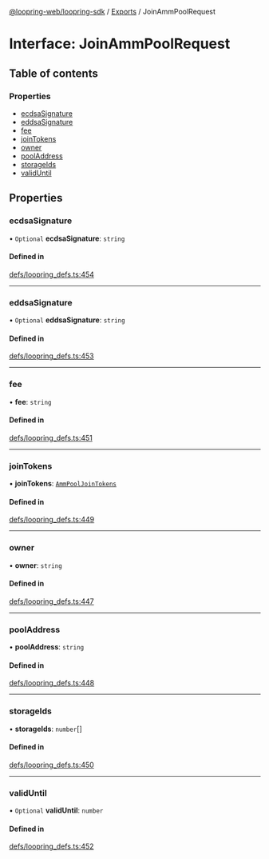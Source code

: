 [@loopring-web/loopring-sdk](../README.md) / [Exports](../modules.md) / JoinAmmPoolRequest

# Interface: JoinAmmPoolRequest

## Table of contents

### Properties

- [ecdsaSignature](JoinAmmPoolRequest.md#ecdsasignature)
- [eddsaSignature](JoinAmmPoolRequest.md#eddsasignature)
- [fee](JoinAmmPoolRequest.md#fee)
- [joinTokens](JoinAmmPoolRequest.md#jointokens)
- [owner](JoinAmmPoolRequest.md#owner)
- [poolAddress](JoinAmmPoolRequest.md#pooladdress)
- [storageIds](JoinAmmPoolRequest.md#storageids)
- [validUntil](JoinAmmPoolRequest.md#validuntil)

## Properties

### ecdsaSignature

• `Optional` **ecdsaSignature**: `string`

#### Defined in

[defs/loopring_defs.ts:454](https://github.com/Loopring/loopring_sdk/blob/cd42b57/src/defs/loopring_defs.ts#L454)

___

### eddsaSignature

• `Optional` **eddsaSignature**: `string`

#### Defined in

[defs/loopring_defs.ts:453](https://github.com/Loopring/loopring_sdk/blob/cd42b57/src/defs/loopring_defs.ts#L453)

___

### fee

• **fee**: `string`

#### Defined in

[defs/loopring_defs.ts:451](https://github.com/Loopring/loopring_sdk/blob/cd42b57/src/defs/loopring_defs.ts#L451)

___

### joinTokens

• **joinTokens**: [`AmmPoolJoinTokens`](AmmPoolJoinTokens.md)

#### Defined in

[defs/loopring_defs.ts:449](https://github.com/Loopring/loopring_sdk/blob/cd42b57/src/defs/loopring_defs.ts#L449)

___

### owner

• **owner**: `string`

#### Defined in

[defs/loopring_defs.ts:447](https://github.com/Loopring/loopring_sdk/blob/cd42b57/src/defs/loopring_defs.ts#L447)

___

### poolAddress

• **poolAddress**: `string`

#### Defined in

[defs/loopring_defs.ts:448](https://github.com/Loopring/loopring_sdk/blob/cd42b57/src/defs/loopring_defs.ts#L448)

___

### storageIds

• **storageIds**: `number`[]

#### Defined in

[defs/loopring_defs.ts:450](https://github.com/Loopring/loopring_sdk/blob/cd42b57/src/defs/loopring_defs.ts#L450)

___

### validUntil

• `Optional` **validUntil**: `number`

#### Defined in

[defs/loopring_defs.ts:452](https://github.com/Loopring/loopring_sdk/blob/cd42b57/src/defs/loopring_defs.ts#L452)
